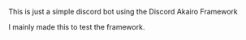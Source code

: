 This is just a simple discord bot using the Discord Akairo Framework

I mainly made this to test the framework.